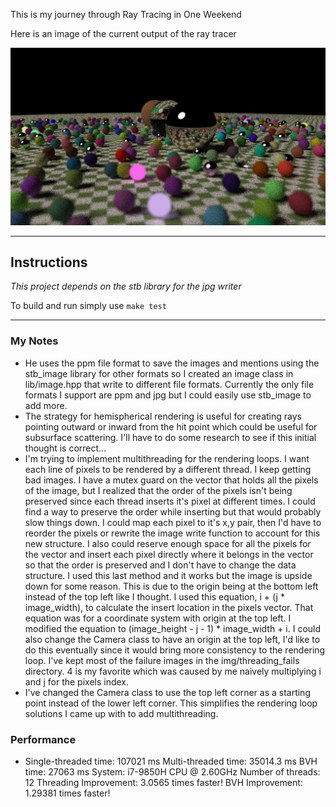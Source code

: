 This is my journey through Ray Tracing in One Weekend

Here is an image of the current output of the ray tracer

![Current image generated by the ray tracer](/img/random_spheres.jpg)

---
## Instructions
*This project depends on the stb library for the jpg writer*

To build and run simply use 
`make test`

---
### My Notes
- He uses the ppm file format to save the images and mentions using the stb_image library for other formats so I created an image class in lib/image.hpp that write to different file formats. Currently the only file formats I support are ppm and jpg but I could easily use stb_image to add more.
- The strategy for hemispherical rendering is useful for creating rays pointing outward or inward from the hit point which could be useful for subsurface scattering. I'll have to do some research to see if this initial thought is correct...
- I'm trying to implement multithreading for the rendering loops. I want each line of pixels to be rendered by a different thread. I keep getting bad images. I have a mutex guard on the vector that holds all the pixels of the image, but I realized that the order of the pixels isn't being preserved since each thread inserts it's  pixel at different times. I could find a way to preserve the order while inserting but that would probably slow things down. I could map each pixel to it's x,y pair, then I'd have to reorder the pixels or rewrite the image write function to account for this new structure. I also could reserve enough space for all the pixels for the vector and insert each pixel directly where it belongs in the vector so that the order is preserved and I don't have to change the data structure. I used this last method and it works but the image is upside down for some reason. This is due to the origin being at the bottom left instead of the top left like I thought. I used this equation, i + (j * image_width), to calculate the insert location in the pixels vector. That equation was for a coordinate system with origin at the top left. I modified the equation to (image_height - j - 1) * image_width + i. I could also change the Camera class to have an origin at the top left, I'd like to do this eventually since it would bring more consistency to the rendering loop. I've kept most of the failure images in the img/threading_fails directory. 4 is my favorite which was caused by me naively multiplying i and j for the pixels index.
- I've changed the Camera class to use the top left corner as a starting point instead of the lower left corner. This simplifies the rendering loop solutions I came up with to add multithreading.


### Performance

- Single-threaded time: 107021 ms
Multi-threaded time: 35014.3 ms
BVH time: 27063 ms
System: i7-9850H CPU @ 2.60GHz
Number of threads: 12
Threading Improvement: 3.0565 times faster!
BVH Improvement: 1.29381 times faster!
